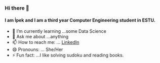 ### Hi there 👋 
#### I am İpek and I am a third year Computer Engineering student in ESTU.

- 🌱 I’m currently learning ...some Data Science
- 💬 Ask me about ...anything 
- 📫 How to reach me: ... [LinkedIn](https://www.linkedin.com/in/i%CC%87pekar%C4%B1kan?lipi=urn%3Ali%3Apage%3Ad_flagship3_profile_view_base_contact_details%3Biw0BOz6GRTK5QTuWb3BVvA%3D%3D)
- 😄 Pronouns: ... She/Her
- ⚡ Fun fact: ...I like solving sudoku and reading books.

